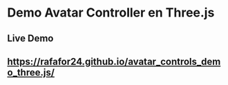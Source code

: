 # Demo Avatar Controller en Three.js
## Live Demo
## https://rafafor24.github.io/avatar_controls_demo_three.js/